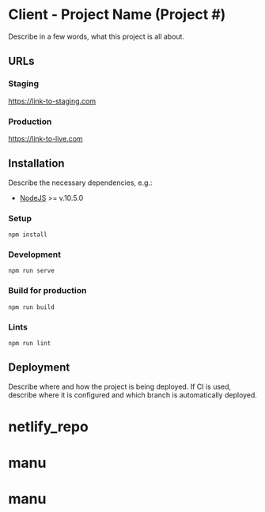 # Client - Project Name (Project #) 

Describe in a few words, what this project is all about.

## URLs

### Staging
https://link-to-staging.com

### Production
https://link-to-live.com

## Installation

Describe the necessary dependencies, e.g.:
- [NodeJS](https://nodejs.org/en/) >= v.10.5.0

### Setup

```
npm install
```

### Development

```
npm run serve
```

### Build for production

```
npm run build
```

### Lints

```
npm run lint
```

## Deployment

Describe where and how the project is being deployed. If CI is used, describe where it is configured and which branch is automatically deployed.
# netlify_repo
# manu
# manu
